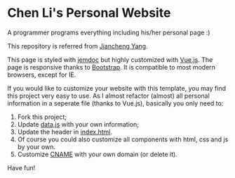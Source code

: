 # Chen Li's Personal Website
A programmer programs everything including his/her personal page :) 

This repository is referred from [Jiancheng Yang](https://github.com/duducheng/duducheng.github.io/).

This page is styled with [jemdoc](https://jemdoc.jaboc.net/) but highly customized with [Vue.js](https://vuejs.org/). The page is responsive thanks to [Bootstrap](https://getbootstrap.com/). It is compatible to most modern browsers, except for IE.

If you would like to customize your website with this template, you may find this project very easy to use. As I almost refactor (almost) all personal information in a seperate file (thanks to Vue.js), basically you only need to:

1. Fork this project;
2. Update [data.js](data.js) with your own information;
3. Update the header in [index.html](index.html).
4. Of course you could also customize all components with html, css and js by your own.
5. Customize [CNAME](CNAME) with your own domain (or delete it).

Have fun!
